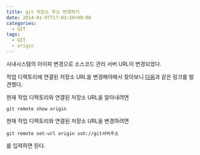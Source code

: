 ```yaml
---
title: git 저장소 주소 변경하기
date: 2014-01-07T17:03:59+09:00
categories:
  - GIT
tags:
  - GIT
  - origin
---
```

사내시스템의 아이피 변경으로 소스코드 관리 서버 URL이 변경되었다.

작업 디렉토리에 연결된 저장소 URL을 변경해야해서 찾아보니 [다음](http://www.bemga.com/07-04-2012/%5BGit%5D_origin_%E1%84%8C%E1%85%AE%E1%84%89%E1%85%A9_%E1%84%87%E1%85%A7%E1%86%AB%E1%84%80%E1%85%A7%E1%86%BC%E1%84%92%E1%85%A1%E1%84%80%E1%85%B5.html)과 같은 링크를 발견했다.

현재 작업 디렉토리와 연결된 저장소 URL을 알아내려면

```console
git remote show origin
```

현재 작업 디렉토리와 연결된 저장소 URL을 변경하려면

```console
git remote set-url origin ssh://git서버주소
```

를 입력하면 된다.
